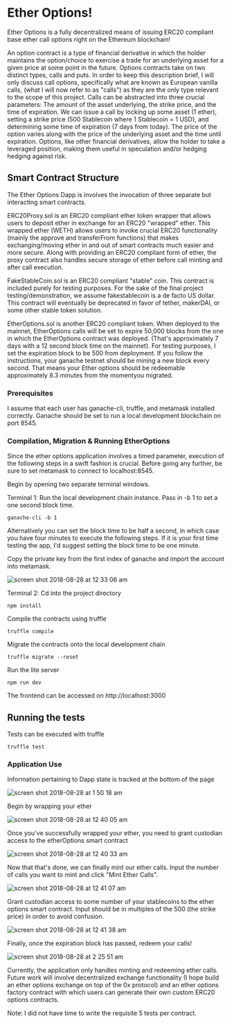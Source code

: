 # Ether Options!

Ether Options is a fully decentralized means of issuing ERC20 compliant base ether call options right on the Ethereum blockchain! 

An option contract is a type of financial derivative in which the holder maintains the option/choice to exercise a trade for an underlying asset for a given price at some point in the future. Options contracts take on two distinct types, calls and puts.  In order to keep this description brief, I will only discuss call options, specifically what are known as European vanilla calls, (what I will now refer to as "calls") as they are the only type relevant to the scope of this project.  Calls can be abstracted into three crucial parameters: The amount of the asset underlying, the strike price, and the time of expiration.  We can issue a call by locking up some asset (1 ether), setting a strike price (500 Stablecoin where 1 Stablecoin = 1 USD), and determining some time of expiration (7 days from today).  The price of the option varies along with the price of the underlying asset and the time until expiration.  Options, like other financial derivatives, allow the holder to take a leveraged position, making them useful in speculation and/or hedging hedging against risk.  

## Smart Contract Structure

The Ether Options Dapp is involves the invocation of three separate but interacting smart contracts. 

ERC20Proxy.sol is an ERC20 compliant ether token wrapper that allows users to deposit ether in exchange for an ERC20 "wrapped" ether.  This wrapped ether (WETH) allows users to invoke crucial ERC20 functionality (mainly the approve and transferFrom functions) that makes exchanging/moving ether in and out of smart contracts much easier and more secure.  Along with providing an ERC20 compliant form of ether, the proxy contract also handles secure storage of ether before call minting and after call execution.

FakeStableCoin.sol is an ERC20 compliant "stable" coin.  This contract is included purely for testing purposes.  For the sake of the final project testing/demonstration, we assume fakestablecoin is a de facto US dollar.  This contract will eventually be deprecated in favor of tether, makerDAI, or some other stable token solution.

EtherOptions.sol is another ERC20 compliant token.  When deployed to the mainnet, EtherOptions calls will be set to expire 50,000 blocks from the one in which the EtherOptions contract was deployed. (That's approximately 7 days with a 12 second block time on the mainnet).  For testing purposes, I set the expiration block to be 500 from deployment.  If you follow the instructions, your ganache testnet should be mining a new block every second.  That means your Ether options should be redeemable approximately 8.3 minutes from the momentyou migrated.

### Prerequisites

I assume that each user has ganache-cli, truffle, and metamask installed correctly.  Ganache should be set to run a local development blockchain on port 8545.

### Compilation, Migration & Running EtherOptions

Since the ether options application involves a timed parameter, execution of the following steps in a swift fashion is crucial.  Before going any further, be sure to set metamask to connect to localhost:8545.  

Begin by opening two separate terminal windows.

Terminal 1:
Run the local development chain instance. Pass in -b 1 to set a one second block time.
```
ganache-cli -b 1
```
Alternatively you can set the block time to be half a second, in which case you have four minutes to execute the following steps.  If it is your first time testing the app, I'd suggest setting the block time to be one minute.

Copy the private key from the first index of ganache and import the account into metamask.

![screen shot 2018-08-28 at 12 33 06 am](https://user-images.githubusercontent.com/20116582/44703120-70293380-aa64-11e8-85cd-f947ade8952d.png)


Terminal 2:
Cd into the project directory
```
npm install
```
Compile the contracts using truffle

```
truffle compile
```
Migrate the contracts onto the local development chain
```
truffle migrate --reset
```
Run the lite server
```
npm run dev
```
The frontend can be accessed on http://localhost:3000

## Running the tests

Tests can be executed with truffle
```
truffle test
```

### Application Use

Information pertaining to Dapp state is tracked at the bottom of the page

![screen shot 2018-08-28 at 1 50 18 am](https://user-images.githubusercontent.com/20116582/44703215-cdbd8000-aa64-11e8-87c2-a0a9da18f823.png)

Begin by wrapping your ether

![screen shot 2018-08-28 at 12 40 05 am](https://user-images.githubusercontent.com/20116582/44704322-dfa12200-aa68-11e8-8377-806be2eb1ec2.png)

Once you've successfully wrapped your ether, you need to grant custodian access to the etherOptions smart contract

![screen shot 2018-08-28 at 12 40 33 am](https://user-images.githubusercontent.com/20116582/44704420-373f8d80-aa69-11e8-9d9e-5b3ff2c6d9b6.png)

Now that that's done, we can finally mint our ether calls.  Input the number of calls you want to mint and click "Mint Ether Calls".

![screen shot 2018-08-28 at 12 41 07 am](https://user-images.githubusercontent.com/20116582/44704473-68b85900-aa69-11e8-8174-68375ca9eb99.png)

Grant custodian access to some number of your stablecoins to the ether options smart contract.  Input should be in multiples of the 500 (the strike price) in order to avoid confusion.

![screen shot 2018-08-28 at 12 41 38 am](https://user-images.githubusercontent.com/20116582/44704560-be8d0100-aa69-11e8-8625-3a2ff8ed0716.png)

Finally, once the expiration block has passed, redeem your calls!

![screen shot 2018-08-28 at 2 25 51 am](https://user-images.githubusercontent.com/20116582/44704627-09a71400-aa6a-11e8-81b7-afd9de30dca3.png)

Currently, the application only handles minting and redeeming ether calls.  Future work will involve decentralized exchange functionality (I hope build an ether options exchange on top of the 0x protocol) and an ether options factory contract with which users can generate their own custom ERC20 options contracts.

Note: I did not have time to write the requisite 5 tests per contract.  